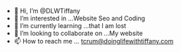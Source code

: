 - 👋 Hi, I’m @DLWTiffany
- 👀 I’m interested in ...Website Seo and Coding 
- 🌱 I’m currently learning ...that I am lost
- 💞️ I’m looking to collaborate on ...My website 
- 📫 How to reach me ... tcrum@doinglifewithtiffany.com

<!---
DLWTiffany/DLWTiffany is a ✨ special ✨ repository because its `README.md` (this file) appears on your GitHub profile.
You can click the Preview link to take a look at your changes.
--->
